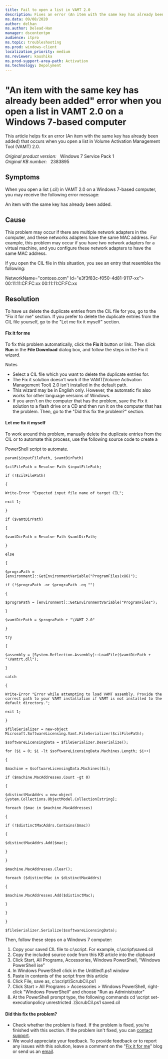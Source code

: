 ```yaml
---
title: Fail to open a list in VAMT 2.0
description: Fixes an error (An item with the same key has already been added) that occurs when you open a list in Volume Activation Management Tool (VAMT) 2.0
ms.data: 09/08/2020
author: delhan
ms.author: Delead-Han
manager: dscontentpm
audience: itpro
ms.topic: troubleshooting
ms.prod: windows-client
localization_priority: medium
ms.reviewer: kaushika
ms.prod-support-area-path: Activation
ms.technology: Depolyment
---
```

# "An item with the same key has already been added" error when you open a list in VAMT 2.0 on a Windows 7-based computer

This article helps fix an error (An item with the same key has already been added) that occurs when you open a list in Volume Activation Management Tool (VAMT) 2.0.

_Original product version:_ &nbsp; Windows 7 Service Pack 1  
_Original KB number:_ &nbsp; 2383895

## Symptoms

When you open a list (.cil) in VAMT 2.0 on a Windows 7-based computer, you may receive the following error message:

An item with the same key has already been added.

## Cause

This problem may occur if there are multiple network adapters in the computer, and these networks adapters have the same MAC address. For example, this problem may occur if you have two network adapters for a virtual machine, and you configure these network adapters to have the same MAC address.

If you open the CIL file in this situation, you see an entry that resembles the following:

NetworkName="contoso.com" Id="e3f3f83c-f050-4d81-9117-xx">
<MacAddresses>
<MacAddress>00:11:11:CF:FC:xx</MacAddress>
<MacAddress>00:11:11:CF:FC:xx</MacAddress>
</MacAddresses>

## Resolution

To have us delete the duplicate entries from the CIL file for you, go to the "Fix it for me" section. If you prefer to delete the duplicate entries from the CIL file yourself, go to the "Let me fix it myself" section.

#### Fix it for me

To fix this problem automatically, click the **Fix it** button or link. Then click **Run** in the **File Download** dialog box, and follow the steps in the Fix it wizard.

Notes 
- Select a CIL file which you want to delete the duplicate entries for.
- The Fix it solution doesn't work if the VAMT(Volume Activation Management Tool) 2.0 isn't installed in the default path.
- This wizard may be in English only. However, the automatic fix also works for other language versions of Windows.
- If you aren't on the computer that has the problem, save the Fix it solution to a flash drive or a CD and then run it on the computer that has the problem.
Then, go to the "Did this fix the problem?" section.

#### Let me fix it myself

To work around this problem, manually delete the duplicate entries from the CIL or to automate this process, use the following source code to create a

PowerShell script to automate.
```
param($inputFilePath, $vamtDirPath)

$cilFilePath = Resolve-Path $inputFilePath;

if (!$cilFilePath)

{

Write-Error "Expected input file name of target CIL";

exit 1;

}

if ($vamtDirPath)

{

$vamtDirPath = Resolve-Path $vamtDirPath;

}

else

{

$prograPath = [environment]::GetEnvironmentVariable("ProgramFiles(x86)");

if (!$prograPath -or $prograPath -eq "")

{

$prograPath = [environment]::GetEnvironmentVariable("ProgramFiles");

}

$vamtDirPath = $prograPath + "\VAMT 2.0"

}

try

{

$assembly = [System.Reflection.Assembly]::LoadFile($vamtDirPath + "\Vamtrt.dll");

}

catch

{

Write-Error "Error while attempting to load VAMT assembly. Provide the correct path to your VAMT installation if VAMT is not installed to the default directory.";

exit 1;

}

$fileSerializer = new-object Microsoft.SoftwareLicensing.Vamt.FileSerializer($cilFilePath);

$softwareLicensingData = $fileSerializer.Deserialize();

for ($i = 0; $i -lt $softwareLicensingData.Machines.Length; $i++)

{

$machine = $softwareLicensingData.Machines[$i];

if ($machine.MacAddresses.Count -gt 0)

{

$distinctMacAddrs = new-object System.Collections.ObjectModel.Collection[string];

foreach ($mac in $machine.MacAddresses)

{

if (!$distinctMacAddrs.Contains($mac))

{

$distinctMacAddrs.Add($mac);

}

}

$machine.MacAddresses.Clear();

foreach ($distinctMac in $distinctMacAddrs)

{

$machine.MacAddresses.Add($distinctMac);

}

}

}

$fileSerializer.Serialize($softwareLicensingData);

```

Then, follow these steps on a Windows 7 computer:
1. Copy your saved CIL file to c:\script. For example, c:\script\saved.cil
2. Copy the included source code from this KB article into the clipboard
3. Click Start, All Programs, Accessories, Windows PowerShell, "Windows PowerShell ise"
4. In Windows PowerShell click in the Untitled1.ps1 window
5. Paste in contents of the script from this article
6. Click File, save as, c:\script\ScrubCil.ps1
7. Click Start > All Programs > Accessories > Windows PowerShell, right-click "Windows PowerShell" and choose "Run as Administrator"
8. At the PowerShell prompt type, the following commands
cd \script
set-executionpolicy unrestricted
.\ScrubCil.ps1 saved.cil

#### Did this fix the problem?


- Check whether the problem is fixed. If the problem is fixed, you're finished with this section. If the problem isn't fixed, you can [contact support](/contactus).
- We would appreciate your feedback. To provide feedback or to report any issues with this solution, leave a comment on the "[Fix it for me](https://blogs.technet.com/fixit4me/)" blog or send us an [email](mailto:fixit4me@microsoft.com?subject=kb).
